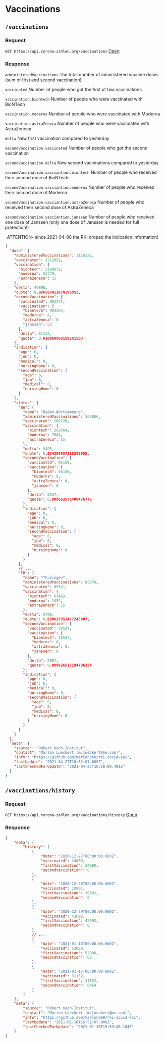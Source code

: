 # Vaccinations

## `/vaccinations`

### Request

`GET https://api.corona-zahlen.org/vaccinations`
[Open](/vaccinations)

### Response

`administeredVaccinations` The total number of administered vaccine doses (sum of first and second vaccination)

`vaccinated` Number of people who got the first of two vaccinations.

`vaccination.biontech` Number of people who were vaccinated with BioNTech

`vaccination.moderna` Number of people who were vaccinated with Moderna

`vaccination.astraZeneca` Number of people who were vaccinated with AstraZeneca

`delta` New first vaccination compared to yesterday

`secondVaccination.vaccinated` Number of people who got the second vaccination

`secondVaccination.delta` New second vaccinations compared to yesterday

`secondVaccination.vacciantion.biontech` Number of people who received their second dose of BioNTech

`secondVaccination.vacciantion.moderna` Number of people who received their second dose of Moderna

`secondVaccination.vacciantion.astraZeneca` Number of people who received their second dose of AstraZeneca

`secondVaccination.vacciantion.janssen` Number of people who received one dose of Janssen (only one dose of Janssen is needed for full protection!)

-ATTENTION- since 2021-04-08 the RKI droped the indication information!

```json
{
  "data": {
    "administeredVaccinations": 3116122,
    "vaccinated": 2212851,
    "vaccination": {
      "biontech": 2160072,
      "moderna": 52779,
      "astraZeneca": 15
    },
    "delta": 49890,
    "quote": 0.026607412670196853,
    "secondVaccination": {
      "vaccinated": 903271,
      "vaccination": {
        "biontech": 903263,
        "moderna": 8,
        "astraZeneca": 0
        "janssen": 63
      },
      "delta": 61132,
      "quote": 0.010860968158281503
    },
    "indication": {
      "age": 0,
      "job": 0,
      "medical": 0,
      "nursingHome": 0,
      "secondVaccination": {
        "age": 0,
        "job": 0,
        "medical": 0,
        "nursingHome": 0
      }
    },
    "states": {
      "BW": {
        "name": "Baden-Württemberg",
        "administeredVaccinations": 365886,
        "vaccinated": 269728,
        "vaccination": {
          "biontech": 262064,
          "moderna": 7664,
          "astraZeneca": 15
        },
        "delta": 9495,
        "quote": 0.024298957316289855,
        "secondVaccination": {
          "vaccinated": 96158,
          "vaccination": {
            "biontech": 96150,
            "moderna": 8,
            "astraZeneca": 0,
            "janssen": 0
          },
          "delta": 6537,
          "quote": 0.008662575400476775
        },
        "indication": {
          "age": 0,
          "job": 0,
          "medical": 0,
          "nursingHome": 0,
          "secondVaccination": {
            "age": 0,
            "job": 0,
            "medical": 0,
            "nursingHome": 0
          }
        }
      },
      // ...
      "TH": {
        "name": "Thüringen",
        "administeredVaccinations": 85878,
        "vaccinated": 65341,
        "vaccination": {
          "biontech": 63489,
          "moderna": 1852,
          "astraZeneca": 15
        },
        "delta": 2798,
        "quote": 0.030627952477245007,
        "secondVaccination": {
          "vaccinated": 20537,
          "vaccination": {
            "biontech": 20537,
            "moderna": 0,
            "astraZeneca": 0,
            "janssen": 0
          },
          "delta": 2007,
          "quote": 0.009626517194796234
        },
        "indication": {
          "age": 0,
          "job": 0,
          "medical": 0,
          "nursingHome": 0,
          "secondVaccination": {
            "age": 0,
            "job": 0,
            "medical": 0,
            "nursingHome": 0
          }
        }
      }
    }
  },
  "meta": {
    "source": "Robert Koch-Institut",
    "contact": "Marlon Lueckert (m.lueckert@me.com)",
    "info": "https://github.com/marlon360/rki-covid-api",
    "lastUpdate": "2021-04-27T16:52:07.000Z",
    "lastCheckedForUpdate": "2021-04-27T18:58:00.401Z"
  }
}
```

## `/vaccinations/history`

### Request

`GET https://api.corona-zahlen.org/vaccinations/history`
[Open](/vaccinations/history)

### Response

```json
{
    "data": {
        "history": [
            {
                "date": "2020-12-27T00:00:00.000Z",
                "vaccinated": 24080,
                "firstVaccination": 24080,
                "secondVaccination": 0
            },
            {
                "date": "2020-12-28T00:00:00.000Z",
                "vaccinated": 19501,
                "firstVaccination": 19501,
                "secondVaccination": 0
            },
            {
                "date": "2020-12-29T00:00:00.000Z",
                "vaccinated": 42692,
                "firstVaccination": 42692,
                "secondVaccination": 0
            },
            // ...
            {
                "date": "2021-01-16T00:00:00.000Z",
                "vaccinated": 52098,
                "firstVaccination": 52098,
                "secondVaccination": 62
            },
            {
                "date": "2021-01-17T00:00:00.000Z",
                "vaccinated": 31152,
                "firstVaccination": 31152,
                "secondVaccination": 6464
            }
        ]
    },
    "meta": {
        "source": "Robert Koch-Institut",
        "contact": "Marlon Lueckert (m.lueckert@me.com)",
        "info": "https://github.com/marlon360/rki-covid-api",
        "lastUpdate": "2021-01-18T16:52:07.000Z",
        "lastCheckedForUpdate": "2021-01-18T19:59:48.164Z"
    }
}
```
